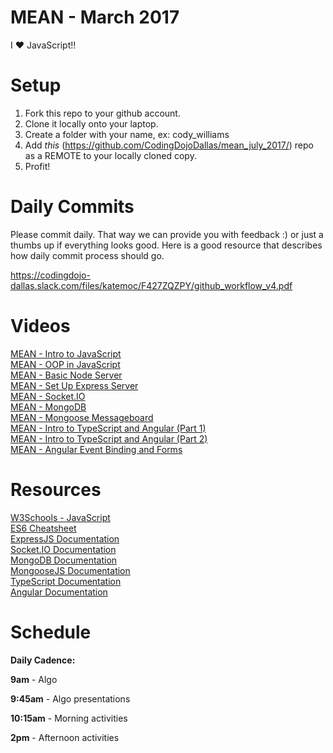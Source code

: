 MEAN - March 2017
====================
I :heart: JavaScript!!

# Setup
 1. Fork this repo to your github account.
 2. Clone it locally onto your laptop.
 3. Create a folder with your name, ex: cody_williams
 4. Add *this* (https://github.com/CodingDojoDallas/mean_july_2017/) repo as a REMOTE to your locally cloned copy.
 5. Profit!
 
# Daily Commits

Please commit daily. That way we can provide you with feedback :) or just a thumbs up if everything looks good. Here is a good resource that describes how daily commit process should go.

https://codingdojo-dallas.slack.com/files/katemoc/F427ZQZPY/github_workflow_v4.pdf

# Videos
[MEAN - Intro to JavaScript](https://youtu.be/NcxV3CyLx6w "MEAN - Intro to JavaScript") <br>
[MEAN - OOP in JavaScript](https://youtu.be/2yl6Q9SbxjM "MEAN - OOP in JavaScript") <br>
[MEAN - Basic Node Server](https://youtu.be/goOdjMw5KoQ "MEAN - Basic Node Server") <br>
[MEAN - Set Up Express Server](https://youtu.be/WEh_DI3OBg4 "MEAN - Set Up Express Server") <br>
[MEAN - Socket.IO](https://youtu.be/6xMJDs9vkio "MEAN - Socket.IO") <br>
[MEAN - MongoDB](https://youtu.be/0tezVAYzcDc "MEAN - MongoDB") <br>
[MEAN - Mongoose Messageboard](https://youtu.be/iPDi2LYO2no "MEAN - Mongoose Messageboard") <br>
[MEAN - Intro to TypeScript and Angular (Part 1)](https://youtu.be/Z_C8ZLkEICI "MEAN - Intro to TypeScript and Angular (Part 1)") <br>
[MEAN - Intro to TypeScript and Angular (Part 2)](https://youtu.be/gB8VFqAI4hc "MEAN - Intro to TypeScript and Angular (Part 2)") <br>
[MEAN - Angular Event Binding and Forms](https://youtu.be/tFClAHE503M "MEAN - Angular Event Binding and Forms") <br>

# Resources
[W3Schools - JavaScript](https://www.w3schools.com/js/ "W3Schools - JavaScript") <br>
[ES6 Cheatsheet](https://github.com/DrkSephy/es6-cheatsheet "ES6 Cheatsheet") <br>
[ExpressJS Documentation](http://expressjs.com/en/api.html "ExpressJS Documentation") <br>
[Socket.IO Documentation](https://socket.io/docs/ "Socket.IO Documentation") <br>
[MongoDB Documentation](https://docs.mongodb.com/manual/ "MongoDB Documentation") <br>
[MongooseJS Documentation](http://mongoosejs.com/docs/guide.html "MongooseJS Documentation") <br>
[TypeScript Documentation](https://www.typescriptlang.org/docs/home.html "TypeScript Documentation") <br>
[Angular Documentation](https://angular.io/docs "Angular Documentation") <br>

# Schedule

**Daily Cadence:**

**9am** - Algo

**9:45am** - Algo presentations

**10:15am** - Morning activities

**2pm** - Afternoon activities

